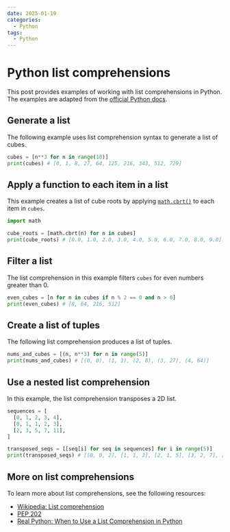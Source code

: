 ```yaml
---
date: 2025-01-19
categories:
  - Python
tags:
  - Python
---
```


# Python list comprehensions

This post provides examples of working with list comprehensions in Python. The
examples are adapted from the
[official Python docs](https://docs.python.org/3/tutorial/datastructures.html#list-comprehensions).

## Generate a list

The following example uses list comprehension syntax to generate a list of
cubes.

```python
cubes = [n**3 for n in range(10)]
print(cubes) # [0, 1, 8, 27, 64, 125, 216, 343, 512, 729]
```

## Apply a function to each item in a list

This example creates a list of cube roots by applying
[`math.cbrt()`](https://docs.python.org/3/library/math.html#math.cbrt) to each
item in `cubes`.

```python
import math

cube_roots = [math.cbrt(n) for n in cubes]
print(cube_roots) # [0.0, 1.0, 2.0, 3.0, 4.0, 5.0, 6.0, 7.0, 8.0, 9.0]
```

## Filter a list

The list comprehension in this example filters `cubes` for even numbers greater
than 0.

```python
even_cubes = [n for n in cubes if n % 2 == 0 and n > 0]
print(even_cubes) # [8, 64, 216, 512]
```

## Create a list of tuples

The following list comprehension produces a list of tuples.

```python
nums_and_cubes = [(n, n**3) for n in range(5)]
print(nums_and_cubes) # [(0, 0), (1, 1), (2, 8), (3, 27), (4, 64)]
```

## Use a nested list comprehension

In this example, the list comprehension transposes a 2D list.

```python
sequences = [
  [0, 1, 2, 3, 4],
  [0, 1, 1, 2, 3],
  [2, 3, 5, 7, 11],
]

transposed_seqs = [[seq[i] for seq in sequences] for i in range(5)]
print(transposed_seqs) # [[0, 0, 2], [1, 1, 3], [2, 1, 5], [3, 2, 7], [4, 3, 11]]
```

## More on list comprehensions

To learn more about list comprehensions, see the following resources:

* [Wikipedia: List comprehension](https://en.wikipedia.org/wiki/List_comprehension)
* [PEP 202](https://peps.python.org/pep-0202/)
* [Real Python: When to Use a List Comprehension in Python](https://realpython.com/list-comprehension-python/)